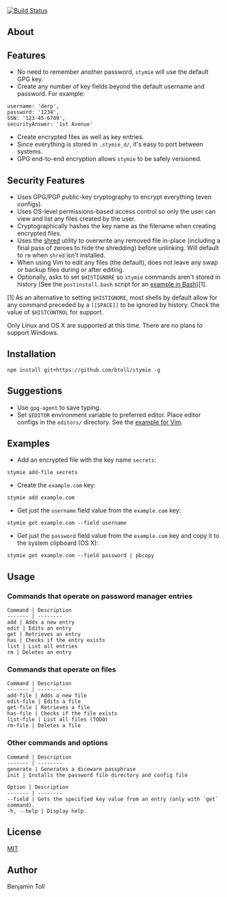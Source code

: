 [![Build Status](https://travis-ci.org/btoll/stymie.svg?branch=master)](https://travis-ci.org/btoll/stymie)

## About

## Features

- No need to remember another password, `stymie` will use the default GPG key.
- Create any number of key fields beyond the default username and password.  For example:

```
username: 'derp',
password: '1234',
SSN: '123-45-6789',
securityAnswer: '1st Avenue'
```

- Create encrypted files as well as key entries.
- Since everything is stored in `.stymie_d/`, it's easy to port between systems.
- GPG end-to-end encryption allows `stymie` to be safely versioned.

## Security Features

- Uses GPG/PGP public-key cryptography to encrypt everything (even configs).
- Uses OS-level permissions-based access control so only the user can view and list any files created by the user.
- Cryptographically hashes the key name as the filename when creating encrypted files.
- Uses the [shred] utility to overwrite any removed file in-place (including a final pass of zeroes to hide the shredding) before unlinking. Will default to `rm` when `shred` isn't installed.
- When using Vim to edit any files (the default), does not leave any swap or backup files during or after editing.
- Optionally, asks to set `$HISTIGNORE` so `stymie` commands aren't stored in history (See the `postinstall.bash` script for an [example in Bash](scripts/postinstall.bash.example))[1].

[1] As an alternative to setting `$HISTIGNORE`, most shells by default allow for any command preceded by a `[[SPACE]]` to be ignored by history. Check the value of `$HISTCONTROL` for support.

Only Linux and OS X are supported at this time. There are no plans to support Windows.

## Installation

`npm install git+https://github.com/btoll/stymie -g`

## Suggestions

- Use `gpg-agent` to save typing.
- Set `$EDITOR` environment variable to preferred editor. Place editor configs in the `editors/` directory. See the [example for Vim](editors/vim.json).

## Examples
- Add an encrypted file with the key name `secrets`:
```
stymie add-file secrets
```

- Create the `example.com` key:
```
stymie add example.com
```

- Get just the `username` field value from the `example.com` key:
```
stymie get example.com --field username
```

- Get just the `password` field value from the `example.com` key and copy it to the system clipboard (OS X):
```
stymie get example.com --field password | pbcopy
```

## Usage

### Commands that operate on password manager entries

    Command | Description
    ------- | --------
    add | Adds a new entry
    edit | Edits an entry
    get | Retrieves an entry
    has | Checks if the entry exists
    list | List all entries
    rm | Deletes an entry

### Commands that operate on files

    Command | Description
    ------- | --------
    add-file | Adds a new file
    edit-file | Edits a file
    get-file | Retrieves a file
    has-file | Checks if the file exists
    list-file | List all files (TODO)
    rm-file | Deletes a file

### Other commands and options

    Command | Description
    ------- | --------
    generate | Generates a diceware passphrase
    init | Installs the password file directory and config file

    Option | Description
    ------- | --------
    --field | Gets the specified key value from an entry (only with `get` command).
    -h, --help | Display help.

## License

[MIT](LICENSE)

## Author

Benjamin Toll

[shred]: https://en.wikipedia.org/wiki/Shred_(Unix)

